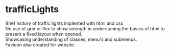 # trafficLights
Brief hsitory of traffic lights implented with html and css <br />
No use of grid or flex to show strength in understaning the basics of html to present a fixed layout when opened.  <br />
Showcasing understanding of classes, menu's and submenus.  <br />
Favicon also created for website.  <br />
